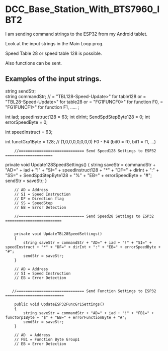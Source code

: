 # DCC_Base_Station_With_BTS7960_IBT2
 

I am sending command strings to the ESP32 from my Android tablet.

Look at the input strings in the Main Loop prog.

Speed Table 28 or speed table 128 is possible.

Also functions can be sent.

Examples of the input strings.
------------------------------

string sendStr;    
string commandStr;	// = "TBL128-Speed-Update>" for table128 or = "TBL28-Speed-Update>" for table28 or 
                                      = "FG1FUNCF0>" for function F0, = "FG1FUNCF1>" for function F1, ..... ;

int iad;
speedInstruct128 = 63;
int dirInt;
SendSpdStepByte128 = 0;
int errorSpeedByte = 0;

int speedInstruct = 63;

int functGrp1Byte = 128;         // (1,0,0,0,0,0,0,0)   F0 - F4 (bit0 = f0, bit1 = f1, ...) 


        //============================= Send Speed128 Settings to ESP32 =====================

private void Update128SpeedSettings()
        {
            string saveStr = commandStr + "AD=" + iad + "!" + "SI=" + speedInstruct128 + "*" + "DF=" + dirInt + ":" +
                                       "SS=" + SendSpdStepByte128 + "%" + "EB=" + errorSpeedByte + "#";
            sendStr = saveStr;
        }

        // AD = Address
        // SI = Speed Instruction
        // DF = Diredtion flag
        // SS = SpeedStep
        // EB = Error Detection

        //============================= Send Speed28 Settings to ESP32 =========================


        private void UpdateTBL28SpeedSettings()
        {
            string saveStr = commandStr + "AD=" + iad + "!" + "SI=" + speedInstruct + "*" + "DF=" + dirInt + ":" + "EB=" + errorSpeedByte + "#";
            sendStr = saveStr;
        }

        // AD = Address
        // SI = Speed Instruction
        // EB = Error Detection

 
       //============================== Send Function Settings to ESP32 ==========================

        public void UpdateESP32FuncGr1Settings()
        {
            string saveStr = commandStr + "AD=" + iad + "!" + "FB1=" + functGrp1Byte + "$" + "EB=" + errorFunctionByte + "#";
            sendStr = saveStr;
        }

        // AD  = Address
        // FB1 = Function Byte Group1
        // EB = Error Detection

